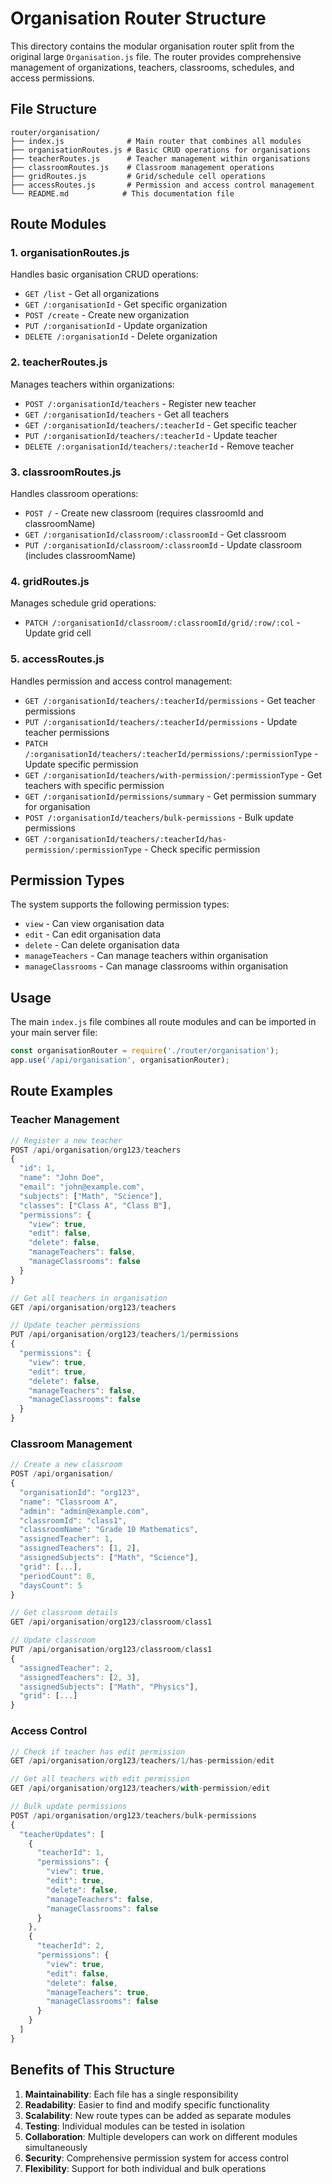 <!-- router/organisation/README.md -->
# Organisation Router Structure

This directory contains the modular organisation router split from the original large `Organisation.js` file. The router provides comprehensive management of organizations, teachers, classrooms, schedules, and access permissions.

## File Structure

```
router/organisation/
├── index.js              # Main router that combines all modules
├── organisationRoutes.js # Basic CRUD operations for organisations
├── teacherRoutes.js      # Teacher management within organisations
├── classroomRoutes.js    # Classroom management operations
├── gridRoutes.js         # Grid/schedule cell operations
├── accessRoutes.js       # Permission and access control management
└── README.md            # This documentation file
```

## Route Modules

### 1. organisationRoutes.js
Handles basic organisation CRUD operations:
- `GET /list` - Get all organizations
- `GET /:organisationId` - Get specific organization
- `POST /create` - Create new organization
- `PUT /:organisationId` - Update organization
- `DELETE /:organisationId` - Delete organization

### 2. teacherRoutes.js
Manages teachers within organizations:
- `POST /:organisationId/teachers` - Register new teacher
- `GET /:organisationId/teachers` - Get all teachers
- `GET /:organisationId/teachers/:teacherId` - Get specific teacher
- `PUT /:organisationId/teachers/:teacherId` - Update teacher
- `DELETE /:organisationId/teachers/:teacherId` - Remove teacher

### 3. classroomRoutes.js
Handles classroom operations:
- `POST /` - Create new classroom (requires classroomId and classroomName)
- `GET /:organisationId/classroom/:classroomId` - Get classroom
- `PUT /:organisationId/classroom/:classroomId` - Update classroom (includes classroomName)

### 4. gridRoutes.js
Manages schedule grid operations:
- `PATCH /:organisationId/classroom/:classroomId/grid/:row/:col` - Update grid cell

### 5. accessRoutes.js
Handles permission and access control management:
- `GET /:organisationId/teachers/:teacherId/permissions` - Get teacher permissions
- `PUT /:organisationId/teachers/:teacherId/permissions` - Update teacher permissions
- `PATCH /:organisationId/teachers/:teacherId/permissions/:permissionType` - Update specific permission
- `GET /:organisationId/teachers/with-permission/:permissionType` - Get teachers with specific permission
- `GET /:organisationId/permissions/summary` - Get permission summary for organisation
- `POST /:organisationId/teachers/bulk-permissions` - Bulk update permissions
- `GET /:organisationId/teachers/:teacherId/has-permission/:permissionType` - Check specific permission

## Permission Types

The system supports the following permission types:
- `view` - Can view organisation data
- `edit` - Can edit organisation data
- `delete` - Can delete organisation data
- `manageTeachers` - Can manage teachers within organisation
- `manageClassrooms` - Can manage classrooms within organisation

## Usage

The main `index.js` file combines all route modules and can be imported in your main server file:

```javascript
const organisationRouter = require('./router/organisation');
app.use('/api/organisation', organisationRouter);
```

## Route Examples

### Teacher Management
```javascript
// Register a new teacher
POST /api/organisation/org123/teachers
{
  "id": 1,
  "name": "John Doe",
  "email": "john@example.com",
  "subjects": ["Math", "Science"],
  "classes": ["Class A", "Class B"],
  "permissions": {
    "view": true,
    "edit": false,
    "delete": false,
    "manageTeachers": false,
    "manageClassrooms": false
  }
}

// Get all teachers in organisation
GET /api/organisation/org123/teachers

// Update teacher permissions
PUT /api/organisation/org123/teachers/1/permissions
{
  "permissions": {
    "view": true,
    "edit": true,
    "delete": false,
    "manageTeachers": false,
    "manageClassrooms": false
  }
}
```

### Classroom Management
```javascript
// Create a new classroom
POST /api/organisation/
{
  "organisationId": "org123",
  "name": "Classroom A",
  "admin": "admin@example.com",
  "classroomId": "class1",
  "classroomName": "Grade 10 Mathematics",
  "assignedTeacher": 1,
  "assignedTeachers": [1, 2],
  "assignedSubjects": ["Math", "Science"],
  "grid": [...],
  "periodCount": 8,
  "daysCount": 5
}

// Get classroom details
GET /api/organisation/org123/classroom/class1

// Update classroom
PUT /api/organisation/org123/classroom/class1
{
  "assignedTeacher": 2,
  "assignedTeachers": [2, 3],
  "assignedSubjects": ["Math", "Physics"],
  "grid": [...]
}
```

### Access Control
```javascript
// Check if teacher has edit permission
GET /api/organisation/org123/teachers/1/has-permission/edit

// Get all teachers with edit permission
GET /api/organisation/org123/teachers/with-permission/edit

// Bulk update permissions
POST /api/organisation/org123/teachers/bulk-permissions
{
  "teacherUpdates": [
    {
      "teacherId": 1,
      "permissions": {
        "view": true,
        "edit": true,
        "delete": false,
        "manageTeachers": false,
        "manageClassrooms": false
      }
    },
    {
      "teacherId": 2,
      "permissions": {
        "view": true,
        "edit": false,
        "delete": false,
        "manageTeachers": true,
        "manageClassrooms": false
      }
    }
  ]
}
```

## Benefits of This Structure

1. **Maintainability**: Each file has a single responsibility
2. **Readability**: Easier to find and modify specific functionality
3. **Scalability**: New route types can be added as separate modules
4. **Testing**: Individual modules can be tested in isolation
5. **Collaboration**: Multiple developers can work on different modules simultaneously
6. **Security**: Comprehensive permission system for access control
7. **Flexibility**: Support for both individual and bulk operations
